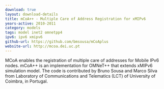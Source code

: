 ```yaml
---
download: true
layout: download-details
title: mCoA++ - Multiple Care of Address Registration for xMIPv6
years-active: 2010-2011
category: models
tags: model inet2 omnetpp4
ipv6: ipv6 xmipv6
github-url: https://github.com/bmsousa/mCoAplus
website-url: http://mcoa.dei.uc.pt
---
```


MCoA enables the registration of multiple care of addresses for Mobile IPv6
nodes. mCoA++ is an implementation for OMNeT++ that extends xMIPv6 simulation
model. The code is contributed by Bruno Sousa and Marco Silva from Laboratory of
Communications and Telematics (LCT) of University of Coimbra, in Portugal.
